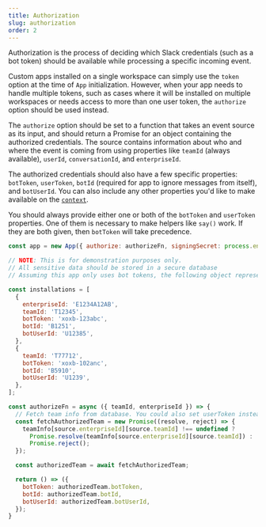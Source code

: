 ```yaml
---
title: Authorization
slug: authorization
order: 2
---
```


<div class="section-content">
Authorization is the process of deciding which Slack credentials (such as a bot token) should be available while processing a specific incoming event.

Custom apps installed on a single workspace can simply use the `token` option at the time of `App` initialization. However, when your app needs to handle multiple tokens, such as cases where it will be installed on multiple workspaces or needs access to more than one user token, the `authorize` option should be used instead.

The `authorize` option should be set to a function that takes an event source as its input, and should return a Promise for an object containing the authorized credentials. The source contains information about who and where the event is coming from using properties like `teamId` (always available), `userId`, `conversationId`, and `enterpriseId`.

The authorized credentials should also have a few specific properties: `botToken`, `userToken`, `botId` (required for app to ignore messages from itself), and `botUserId`. You can also include any other properties you'd like to make available on the [`context`](#context).

You should always provide either one or both of the `botToken` and `userToken` properties. One of them is necessary to make helpers like `say()` work. If they are both given, then `botToken` will take precedence.
</div>

```javascript
const app = new App({ authorize: authorizeFn, signingSecret: process.env.SLACK_SIGNING_SECRET });

// NOTE: This is for demonstration purposes only.
// All sensitive data should be stored in a secure database
// Assuming this app only uses bot tokens, the following object represents a model for storing the credentials as the app is installed into multiple workspaces.

const installations = [
  {
    enterpriseId: 'E1234A12AB',
    teamId: 'T12345',
    botToken: 'xoxb-123abc',
    botId: 'B1251',
    botUserId: 'U12385',
  },
  {
    teamId: 'T77712',
    botToken: 'xoxb-102anc',
    botId: 'B5910',
    botUserId: 'U1239',
  },
];

const authorizeFn = async ({ teamId, enterpriseId }) => {
  // Fetch team info from database. You could also set userToken instead.
  const fetchAuthorizedTeam = new Promise((resolve, reject) => {
    teamInfo[source.enterpriseId][source.teamId] !== undefined ?
      Promise.resolve(teamInfo[source.enterpriseId][source.teamId]) :
      Promise.reject();
  });

  const authorizedTeam = await fetchAuthorizedTeam;

  return () => ({
    botToken: authorizedTeam.botToken,
    botId: authorizedTeam.botId,
    botUserId: authorizedTeam.botUserId,
  });
}
```